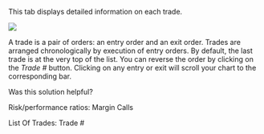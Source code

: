 This tab displays detailed information on each trade.

_![](https://s3.amazonaws.com/cdn.freshdesk.com/data/helpdesk/attachments/production/43364697984/original/rtXgMMBlBjBbHqRFJPqj0hUcEg_6ho0K-w.png?1665396814)_

A trade is a pair of orders: an entry order and an exit order. Trades are arranged chronologically by execution of entry orders. By default, the last trade is at the very top of the list. You can reverse the order by clicking on the _Trade #_ button. Clicking on any entry or exit will scroll your chart to the corresponding bar.

Was this solution helpful?

Risk/performance ratios: Margin Calls

List Of Trades: Trade #